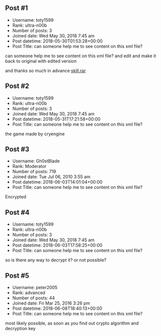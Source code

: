 ## Post #1
- Username: toty1599
- Rank: ultra-n00b
- Number of posts: 3
- Joined date: Wed May 30, 2018 7:45 am
- Post datetime: 2018-05-30T01:53:28+00:00
- Post Title: can someone help me to see content on this xml file?

can someone help me to see content on this xml file? and edit and make it back to original with edited version

and thanks so much in advance
[skill.rar](https://xentaxbackup.github.io/file/14406_skill.rar)
## Post #2
- Username: toty1599
- Rank: ultra-n00b
- Number of posts: 3
- Joined date: Wed May 30, 2018 7:45 am
- Post datetime: 2018-05-31T17:21:58+00:00
- Post Title: can someone help me to see content on this xml file?

the game made by cryengine
## Post #3
- Username: Gh0stBlade
- Rank: Moderator
- Number of posts: 719
- Joined date: Tue Jul 06, 2010 3:55 am
- Post datetime: 2018-06-03T14:01:04+00:00
- Post Title: can someone help me to see content on this xml file?

Encrypted
## Post #4
- Username: toty1599
- Rank: ultra-n00b
- Number of posts: 3
- Joined date: Wed May 30, 2018 7:45 am
- Post datetime: 2018-06-03T17:58:25+00:00
- Post Title: can someone help me to see content on this xml file?

so is there any way to decrypt it? or not possible?
## Post #5
- Username: peter2005
- Rank: advanced
- Number of posts: 44
- Joined date: Fri Mar 25, 2016 3:26 pm
- Post datetime: 2018-06-08T18:40:13+00:00
- Post Title: can someone help me to see content on this xml file?

most likely possible, as soon as you find out crypto algorithm and decryption key
